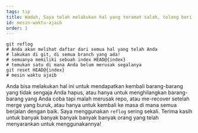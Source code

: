 ```yaml
---
tags: tip
title: Waduh, Saya telah melakukan hal yang teramat salah, tolong beri tahu Saya kalau git memiliki mesin waktu ajaib‽
id: mesin-waktu-ajaib
order: 1
---
```


```git
git reflog
# Anda akan melihat daftar dari semua hal yang telah Anda 
# lakukan di git, di semua branch yang ada!
# semuanya memiliki sebuah index HEAD@{index}
# temukan satu di mana Anda belum merusak segalanya
git reset HEAD@{index}
# mesin waktu ajaib
```

Anda bisa melakukan hal ini untuk mendapatkan kembali barang-barang yang tidak sengaja Anda hapus, atau hanya untuk menghilangkan barang-barang yang Anda coba tapi malah merusak repo, atau me-recover setelah merge yang buruk, atau hanya untuk kembali ke masa di mana semua berjalan dengan baik. Saya menggunakan `reflog` sering sekali. Terima kasih untuk banyak banyak banyak banyak banyak orang yang telah menyarankan untuk menggunakannya!
